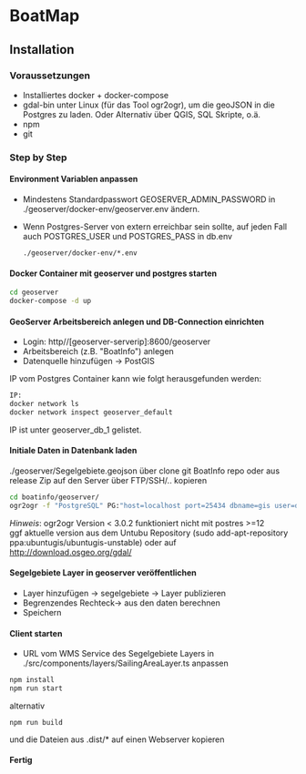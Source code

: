 
# BoatMap 

## Installation

### Voraussetzungen
* Installiertes docker + docker-compose
* gdal-bin unter Linux (für das Tool ogr2ogr), um die geoJSON in die Postgres zu laden. Oder Alternativ über QGIS, SQL Skripte, o.ä.
* npm
* git


### Step by Step

#### Environment Variablen  anpassen

  * Mindestens Standardpasswort GEOSERVER_ADMIN_PASSWORD in ./geoserver/docker-env/geoserver.env ändern.
  * Wenn Postgres-Server von extern erreichbar sein sollte, auf jeden Fall auch POSTGRES_USER und POSTGRES_PASS in db.env

    ```
    ./geoserver/docker-env/*.env
    ```

#### Docker Container mit geoserver und postgres starten

```sh
cd geoserver
docker-compose -d up
```

#### GeoServer Arbeitsbereich anlegen und DB-Connection einrichten

* Login: http//[geoserver-serverip]:8600/geoserver 
* Arbeitsbereich (z.B. "BoatInfo") anlegen
* Datenquelle hinzufügen -> PostGIS

IP vom Postgres Container kann wie folgt herausgefunden werden:

```sh
IP:
docker network ls
docker network inspect geoserver_default
```

IP ist unter geoserver_db_1 gelistet.

#### Initiale Daten in Datenbank laden

./geoserver/Segelgebiete.geojson über clone git BoatInfo repo oder aus release Zip auf den Server über FTP/SSH/.. kopieren

```sh
cd boatinfo/geoserver/
ogr2ogr -f "PostgreSQL" PG:"host=localhost port=25434 dbname=gis user=docker password=docker" "Segelgebiete.geojson"
```

*Hinweis*: ogr2ogr Version < 3.0.2 funktioniert nicht mit postres >=12  
ggf aktuelle version aus dem Untubu Repository (sudo add-apt-repository ppa:ubuntugis/ubuntugis-unstable) oder auf http://download.osgeo.org/gdal/

#### Segelgebiete Layer in geoserver veröffentlichen
* Layer hinzufügen -> segelgebiete -> Layer publizieren
* Begrenzendes Rechteck-> aus den daten berechnen
* Speichern

#### Client starten
* URL vom WMS Service des Segelgebiete Layers in ./src/components/layers/SailingAreaLayer.ts anpassen 

```sh
npm install
npm run start
```
alternativ
```
npm run build
```
und die Dateien aus .dist/* auf einen Webserver kopieren

#### Fertig